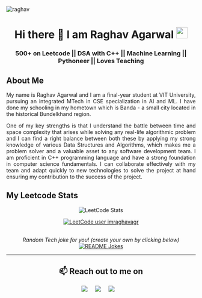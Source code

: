 ![raghav](https://user-images.githubusercontent.com/52325383/159206320-eed93e7c-d6a1-41af-b465-b6dec356159e.gif)
<h1 align="center">Hi there 👋 I am  Raghav Agarwal  <img src="https://emojis.slackmojis.com/emojis/images/1531849430/4246/blob-sunglasses.gif?1531849430" width="30"/></h1>

<h3 align="center">500+ on Leetcode || DSA with C++ || Machine Learning || Pythoneer || Loves Teaching</h3>

<h2>About Me</h2>
<p align="justify">
My name is Raghav Agarwal and I am a final-year student at VIT University, pursuing an integrated MTech in CSE specialization in AI and ML. I have done my schooling in my hometown which is Banda - a small city located in the historical Bundelkhand region. </p>
<p align="justify">One of my key strengths is that I understand the battle between time and space complexity that arises while solving any real-life algorithmic problem and I can find a right balance between both these by applying my strong knowledge of various Data Structures and Algorithms, which makes me a problem solver and a valuable asset to any software development team. I am proficient in C++ programming language and have a strong foundation in computer science fundamentals. I can collaborate effectively with my team and adapt quickly to new technologies to solve the project at hand ensuring my contribution to the success of the project.</p>

<div align="center">
<h2 align="left">My Leetcode Stats</h2>

![LeetCode Stats](https://leetcode.card.workers.dev/imraghavagr?cache=0?theme=dark&font=source_code_pro&extension=activity)

[![LeetCode user imraghavagr](https://img.shields.io/badge/dynamic/json?style=for-the-badge&labelColor=black&color=%23ffa116&label=Ranking&query=ranking&url=https%3A%2F%2Fbadge.xyli.tech/%2Fapi%2Fusers%2Fimraghavagr&logo=leetcode&logoColor=yellow)](https://leetcode.com/imraghavagr/)

<div align="center">  
</br>
<i>Random Tech joke for you! (create your own by clicking below)</i><br>
<a href="https://readme-jokes.vercel.app"><img align="center" src="https://readme-jokes.vercel.app/api?bgColor=%23073b4c&textColor=%2306d6a0&aColor=%2306d6a0&borderColor=%2306d6a0" alt="README Jokes"></a>

---

<h2 align="center">📫 Reach out to me on</h2>
  <p align="center">
    <a target="_blank" href="https://www.linkedin.com/in/imraghavagr"><img src="https://img.shields.io/badge/linkedin-%230077B5.svg?&style=for-the-badge&logo=linkedin&logoColor=white" /></a>&nbsp;&nbsp;&nbsp;&nbsp;
    <a target="_blank" href="https://twitter.com/imraghavagr"><img src="https://img.shields.io/badge/twitter-%231DA1F2.svg?&style=for-the-badge&logo=twitter&logoColor=white" /></a>&nbsp;&nbsp;&nbsp;&nbsp;
    <a href="mailto:imraghavagr@gmail.com?subject=Hello%Raghav,%20From%20Github"><img src="https://img.shields.io/badge/gmail-%23D14836.svg?&style=for-the-badge&logo=gmail&logoColor=white" /></a>&nbsp;&nbsp;&nbsp;&nbsp;
  </p>
